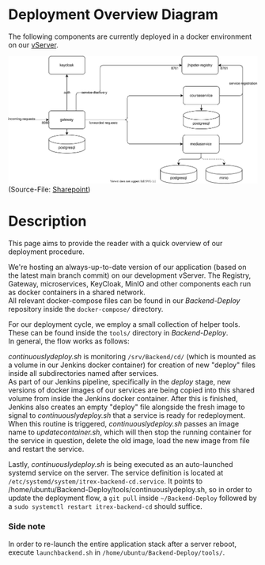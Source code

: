# Deployment Overview Diagram

The following components are currently deployed in a docker environment on our [vServer](./vServer).

![cd_environment](./Images/Architecture/cd_environment.svg)
(Source-File: [Sharepoint](https://rssiste.sharepoint.com/:u:/r/sites/IT-REX-Developers/Freigegebene%20Dokumente/Architecture/cd_environment?csf=1&web=1&e=c3GLOg))

# Description

This page aims to provide the reader with a quick overview of our deployment procedure.

We're hosting an always-up-to-date version of our application (based on the latest main branch commit) on our development vServer.
The Registry, Gateway, microservices, KeyCloak, MinIO and other components each run as docker containers in a shared network.  
All relevant docker-compose files can be found in our *Backend-Deploy* repository inside the ```docker-compose/``` directory.

For our deployment cycle, we employ a small collection of helper tools. These can be found inside the ```tools/``` directory in *Backend-Deploy*.  
In general, the flow works as follows:

*continuouslydeploy.sh* is monitoring ```/srv/Backend/cd/``` (which is mounted as a volume in our Jenkins docker container) for creation of new "deploy" files inside all subdirectories named after services.  
As part of our Jenkins pipeline, specifically in the *deploy* stage, new versions of docker images of our services are being copied into this shared volume from inside the Jenkins docker container. After this is finished, Jenkins also creates an empty "deploy" file alongside the fresh image to signal to *continuouslydeploy.sh* that a service is ready for redeployment.  
When this routine is triggered, *continuouslydeploy.sh* passes an image name to *updatecontainer.sh*, which will then stop the running container for the service in question, delete the old image, load the new image from file and restart the service.

Lastly, *continuouslydeploy.sh* is being executed as an auto-launched systemd service on the server. The service definition is located at ```/etc/systemd/system/itrex-backend-cd.service```. It points to /home/ubuntu/Backend-Deploy/tools/continuouslydeploy.sh, so in order to update the deployment flow, a ```git pull``` inside ```~/Backend-Deploy``` followed by a ```sudo systemctl restart itrex-backend-cd``` should suffice.

### Side note

In order to re-launch the entire application stack after a server reboot, execute ```launchbackend.sh``` in ```/home/ubuntu/Backend-Deploy/tools/```.
